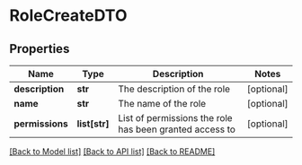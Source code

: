# RoleCreateDTO

## Properties
Name | Type | Description | Notes
------------ | ------------- | ------------- | -------------
**description** | **str** | The description of the role | [optional] 
**name** | **str** | The name of the role | [optional] 
**permissions** | **list[str]** | List of permissions the role has been granted access to | [optional] 

[[Back to Model list]](../README.md#documentation-for-models) [[Back to API list]](../README.md#documentation-for-api-endpoints) [[Back to README]](../README.md)



